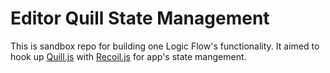 # Editor Quill State Management

This is sandbox repo for building one Logic Flow's functionality. It aimed to hook up [Quill.js](https://quilljs.com) with [Recoil.js](https://recoiljs.org) for app's state mangement.     
